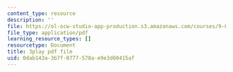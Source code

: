 ```yaml
---
content_type: resource
description: ''
file: https://ol-ocw-studio-app-production.s3.amazonaws.com/courses/9-00sc-introduction-to-psychology-fall-2011/0dab143a3b7f0777578ae9e3d60415af_SXzdOK_J-xE.pdf
file_type: application/pdf
learning_resource_types: []
resourcetype: Document
title: 3play pdf file
uid: 0dab143a-3b7f-0777-578a-e9e3d60415af
---
```

